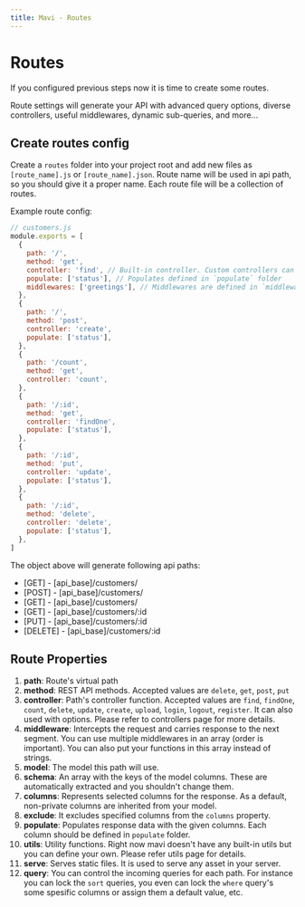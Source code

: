 ```yaml
---
title: Mavi - Routes
---
```


# Routes

If you configured previous steps now it is time to create some routes.

Route settings will generate your API with advanced query options, diverse controllers, useful middlewares, dynamic sub-queries, and more...

## Create routes config

Create a `routes` folder into your project root and add new files as `[route_name].js` or `[route_name].json`.
Route name will be used in api path, so you should give it a proper name. Each route file will be a collection of routes.

Example route config:

```js
// customers.js
module.exports = [
  {
    path: '/',
    method: 'get',
    controller: 'find', // Built-in controller. Custom controllers can be defined in `controllers` folder
    populate: ['status'], // Populates defined in `populate` folder
    middlewares: ['greetings'], // Middlewares are defined in `middlewares` folder
  },
  {
    path: '/',
    method: 'post',
    controller: 'create',
    populate: ['status'],
  },
  {
    path: '/count',
    method: 'get',
    controller: 'count',
  },
  {
    path: '/:id',
    method: 'get',
    controller: 'findOne',
    populate: ['status'],
  },
  {
    path: '/:id',
    method: 'put',
    controller: 'update',
    populate: ['status'],
  },
  {
    path: '/:id',
    method: 'delete',
    controller: 'delete',
    populate: ['status'],
  },
]
```

The object above will generate following api paths:

- [GET] - [api_base]/customers/
- [POST] - [api_base]/customers/
- [GET] - [api_base]/customers/
- [GET] - [api_base]/customers/:id
- [PUT] - [api_base]/customers/:id
- [DELETE] - [api_base]/customers/:id

## Route Properties

1. **path**: Route's virtual path
1. **method**: REST API methods. Accepted values are `delete`, `get`, `post`, `put`
1. **controller**: Path's controller function. Accepted values are `find`, `findOne`, `count`, `delete`, `update`, `create`, `upload`, `login`, `logout`, `register`. It can also used with options. Please refer to controllers page for more details.
1. **middleware**: Intercepts the request and carries response to the next segment. You can use multiple middlewares in an array (order is important). You can also put your functions in this array instead of strings.
1. **model**: The model this path will use.
1. **schema**: An array with the keys of the model columns. These are automatically extracted and you shouldn't change them.
1. **columns**: Represents selected columns for the response. As a default, non-private columns are inherited from your model.
1. **exclude**: It excludes specified columns from the `columns` property.
1. **populate**: Populates response data with the given columns. Each column should be defined in `populate` folder.
1. **utils**: Utility functions. Right now mavi doesn't have any built-in utils but you can define your own. Please refer utils page for details.
1. **serve**: Serves static files. It is used to serve any asset in your server.
1. **query**: You can control the incoming queries for each path. For instance you can lock the `sort` queries, you even can lock the `where` query's some spesific columns or assign them a default value, etc.
